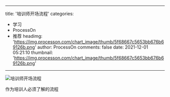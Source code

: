 
---
title: '培训师开场流程'
categories: 
 - 学习
 - ProcessOn
 - 推荐
headimg: 'https://img.processon.com/chart_image/thumb/5f68667c5653bb676b69126b.png'
author: ProcessOn
comments: false
date: 2021-12-01 05:21:10
thumbnail: 'https://img.processon.com/chart_image/thumb/5f68667c5653bb676b69126b.png'
---

<div>   
<img class="thumb" alt="培训师开场流程" src="https://img.processon.com/chart_image/thumb/5f68667c5653bb676b69126b.png" referrerpolicy="no-referrer">
<p>作为培训人必须了解的流程</p>  
</div>
            